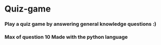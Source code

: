# Quiz-game
###   Play a quiz game by answering general knowledge questions :) 
### Max of question 10 Made with the python language
